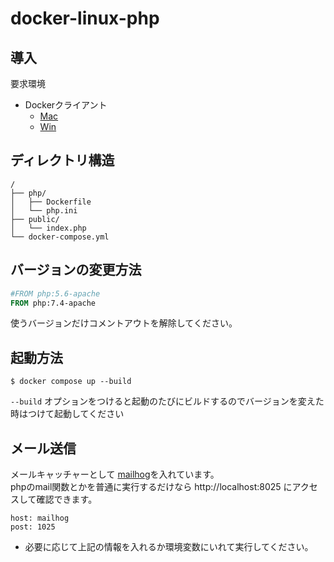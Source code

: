 # docker-linux-php

## 導入
要求環境
- Dockerクライアント
  - [Mac](https://matsuand.github.io/docs.docker.jp.onthefly/desktop/mac/install/)
  - [Win](https://matsuand.github.io/docs.docker.jp.onthefly/desktop/windows/)

## ディレクトリ構造
```
/
├── php/
│   ├── Dockerfile
│   └── php.ini
├── public/
│   └── index.php
└── docker-compose.yml
```

## バージョンの変更方法

```Dockerfile
#FROM php:5.6-apache
FROM php:7.4-apache
```
使うバージョンだけコメントアウトを解除してください。


## 起動方法
`$ docker compose up --build`  

`--build` オプションをつけると起動のたびにビルドするのでバージョンを変えた時はつけて起動してください


## メール送信
メールキャッチャーとして [mailhog](https://github.com/mailhog/MailHog)を入れています。  
phpのmail関数とかを普通に実行するだけなら http://localhost:8025 にアクセスして確認できます。

```
host: mailhog
post: 1025
```
- 必要に応じて上記の情報を入れるか環境変数にいれて実行してください。